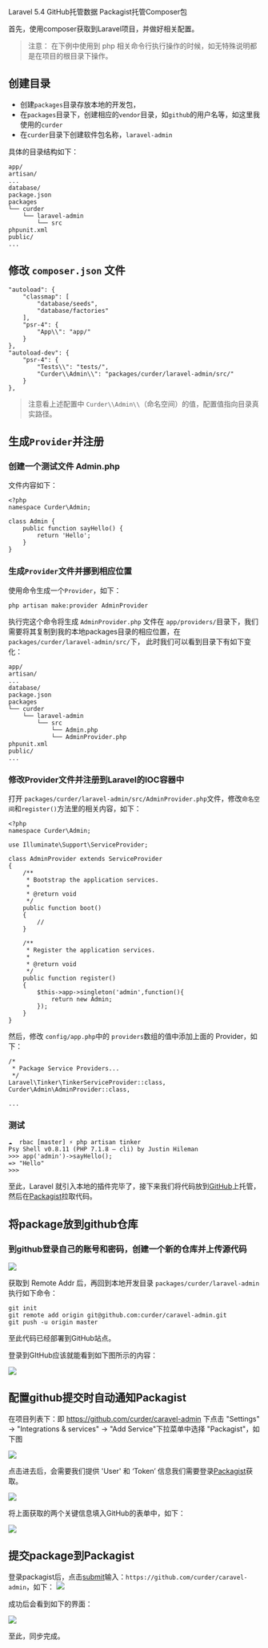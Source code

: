 Laravel 5.4
GitHub托管数据
Packagist托管Composer包


首先，使用composer获取到Laravel项目，并做好相关配置。

> 注意： 在下例中使用到 php 相关命令行执行操作的时候，如无特殊说明都是在项目的根目录下操作。

## 创建目录

- 创建`packages`目录存放本地的开发包，
- 在`packages`目录下，创建相应的`vendor`目录，如`github`的用户名等，如这里我使用的`curder`
- 在`curder`目录下创建软件包名称，`laravel-admin`

具体的目录结构如下：

```
app/
artisan/
...
database/
package.json
packages
└── curder
    └── laravel-admin
        └── src
phpunit.xml
public/
...
```

## 修改 `composer.json` 文件

```
"autoload": {
    "classmap": [
        "database/seeds",
        "database/factories"
    ],
    "psr-4": {
        "App\\": "app/"
    }
},
"autoload-dev": {
    "psr-4": {
        "Tests\\": "tests/",
        "Curder\\Admin\\": "packages/curder/laravel-admin/src/"
    }
},
```
> 注意看上述配置中 `Curder\\Admin\\`（命名空间）的值，配置值指向目录真实路径。

## 生成`Provider`并注册

### 创建一个测试文件 Admin.php

文件内容如下：

```
<?php
namespace Curder\Admin;

class Admin {
    public function sayHello() {
        return 'Hello';
    }
}
```

### 生成`Provider`文件并挪到相应位置
使用命令生成一个`Provider`，如下：

```
php artisan make:provider AdminProvider
```
执行完这个命令将生成 `AdminProvider.php` 文件在 `app/providers/`目录下，我们需要将其复制到我的本地packages目录的相应位置，在 `packages/curder/laravel-admin/src/`下，
此时我们可以看到目录下有如下变化：

```
app/
artisan/
...
database/
package.json
packages
└── curder
    └── laravel-admin
        └── src
            └── Admin.php
            └── AdminProvider.php
phpunit.xml
public/
...
```

### 修改Provider文件并注册到Laravel的IOC容器中

打开 `packages/curder/laravel-admin/src/AdminProvider.php`文件，修改`命名空间`和`register()`方法里的相关内容，如下：
```
<?php
namespace Curder\Admin;

use Illuminate\Support\ServiceProvider;

class AdminProvider extends ServiceProvider
{
    /**
     * Bootstrap the application services.
     *
     * @return void
     */
    public function boot()
    {
        //
    }

    /**
     * Register the application services.
     *
     * @return void
     */
    public function register()
    {
        $this->app->singleton('admin',function(){
            return new Admin;
        });
    }
}
```

然后，修改 `config/app.php`中的 `providers`数组的值中添加上面的 Provider，如下：

```
/*
 * Package Service Providers...
 */
Laravel\Tinker\TinkerServiceProvider::class,
Curder\Admin\AdminProvider::class,

...
```

### 测试

```
☁  rbac [master] ⚡ php artisan tinker 
Psy Shell v0.8.11 (PHP 7.1.8 — cli) by Justin Hileman
>>> app('admin')->sayHello();
=> "Hello"
>>>
```

至此，Laravel 就引入本地的插件完毕了，接下来我们将代码放到[GitHub](https://github.com)上托管，然后在[Packagist](https://packagist.org/)拉取代码。

## 将package放到github仓库

### 到github登录自己的账号和密码，创建一个新的仓库并上传源代码

![](https://ws2.sinaimg.cn/large/006tKfTcgy1fq0ikshdfdj30kt0ifac2.jpg)

获取到 Remote Addr 后，再回到本地开发目录 `packages/curder/laravel-admin`执行如下命令：

```
git init
git remote add origin git@github.com:curder/caravel-admin.git
git push -u origin master
```

至此代码已经部署到GitHub站点。

登录到GItHub应该就能看到如下图所示的内容：

![](https://ws2.sinaimg.cn/large/006tKfTcgy1fq0iktwklij30t20jrtbn.jpg)


## 配置github提交时自动通知Packagist

在项目列表下：即 https://github.com/curder/caravel-admin 下点击 "Settings" -> "Integrations & services" -> "Add Service"下拉菜单中选择 "Packagist"，如下图

![](https://ws3.sinaimg.cn/large/006tKfTcgy1fq0ikv95o3j30so0e140u.jpg)


点击进去后，会需要我们提供 'User' 和 ‘Token’ 信息我们需要登录[Packagist](https://packagist.org/profile/)获取。

![](https://ws3.sinaimg.cn/large/006tKfTcgy1fq0ikwl5h0j30wq05xt9h.jpg)

将上面获取的两个关键信息填入GitHub的表单中，如下：

![](https://ws2.sinaimg.cn/large/006tKfTcgy1fq0ikxlxqzj30ky0mojtb.jpg)



## 提交package到Packagist

登录packagist后，点击[submit](https://packagist.org/packages/submit)输入：`https://github.com/curder/caravel-admin`，如下：
![](https://ws3.sinaimg.cn/large/006tKfTcgy1fq0il0115sj30xd09ewgx.jpg)

成功后会看到如下的界面：

![](https://ws3.sinaimg.cn/large/006tKfTcgy1fq0il0sosrj30xd0j1jto.jpg)

至此，同步完成。


